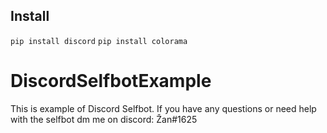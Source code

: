 ## Install
`pip install discord`
`pip install colorama`

# DiscordSelfbotExample
This is example of Discord Selfbot.
If you have any questions or need help with the selfbot dm me on discord: Žan#1625
